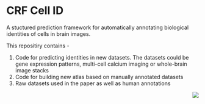 <h1>CRF Cell ID</h1>
<p>A stuctured prediction framework for automatically annotating biological identities of cells in brain images.</p>

<p>This repositiry contains - 
  <ol>
    <li>Code for predicting identities in new datasets. The datasets could be gene expression patterns, multi-cell calcium imaging or whole-brain image stacks</li>
    <li>Code for building new atlas based on manually annotated datasets</li>
    <li>Raw datasets used in the paper as well as human annotations</li>
  </ol>
  <img src = "extras/readme_img.png" align = "right">
</p>
